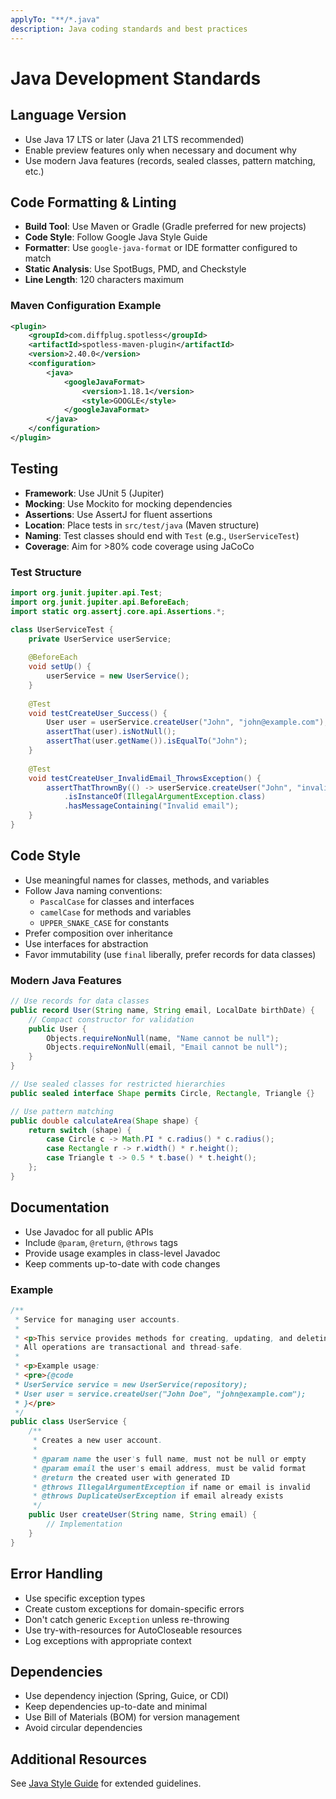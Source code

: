 ```yaml
---
applyTo: "**/*.java"
description: Java coding standards and best practices
---
```


# Java Development Standards

## Language Version
- Use Java 17 LTS or later (Java 21 LTS recommended)
- Enable preview features only when necessary and document why
- Use modern Java features (records, sealed classes, pattern matching, etc.)

## Code Formatting & Linting

- **Build Tool**: Use Maven or Gradle (Gradle preferred for new projects)
- **Code Style**: Follow Google Java Style Guide
- **Formatter**: Use `google-java-format` or IDE formatter configured to match
- **Static Analysis**: Use SpotBugs, PMD, and Checkstyle
- **Line Length**: 120 characters maximum

### Maven Configuration Example
```xml
<plugin>
    <groupId>com.diffplug.spotless</groupId>
    <artifactId>spotless-maven-plugin</artifactId>
    <version>2.40.0</version>
    <configuration>
        <java>
            <googleJavaFormat>
                <version>1.18.1</version>
                <style>GOOGLE</style>
            </googleJavaFormat>
        </java>
    </configuration>
</plugin>
```

## Testing

- **Framework**: Use JUnit 5 (Jupiter)
- **Mocking**: Use Mockito for mocking dependencies
- **Assertions**: Use AssertJ for fluent assertions
- **Location**: Place tests in `src/test/java` (Maven structure)
- **Naming**: Test classes should end with `Test` (e.g., `UserServiceTest`)
- **Coverage**: Aim for >80% code coverage using JaCoCo

### Test Structure
```java
import org.junit.jupiter.api.Test;
import org.junit.jupiter.api.BeforeEach;
import static org.assertj.core.api.Assertions.*;

class UserServiceTest {
    private UserService userService;
    
    @BeforeEach
    void setUp() {
        userService = new UserService();
    }
    
    @Test
    void testCreateUser_Success() {
        User user = userService.createUser("John", "john@example.com");
        assertThat(user).isNotNull();
        assertThat(user.getName()).isEqualTo("John");
    }
    
    @Test
    void testCreateUser_InvalidEmail_ThrowsException() {
        assertThatThrownBy(() -> userService.createUser("John", "invalid"))
            .isInstanceOf(IllegalArgumentException.class)
            .hasMessageContaining("Invalid email");
    }
}
```

## Code Style

- Use meaningful names for classes, methods, and variables
- Follow Java naming conventions:
  - `PascalCase` for classes and interfaces
  - `camelCase` for methods and variables
  - `UPPER_SNAKE_CASE` for constants
- Prefer composition over inheritance
- Use interfaces for abstraction
- Favor immutability (use `final` liberally, prefer records for data classes)

### Modern Java Features
```java
// Use records for data classes
public record User(String name, String email, LocalDate birthDate) {
    // Compact constructor for validation
    public User {
        Objects.requireNonNull(name, "Name cannot be null");
        Objects.requireNonNull(email, "Email cannot be null");
    }
}

// Use sealed classes for restricted hierarchies
public sealed interface Shape permits Circle, Rectangle, Triangle {}

// Use pattern matching
public double calculateArea(Shape shape) {
    return switch (shape) {
        case Circle c -> Math.PI * c.radius() * c.radius();
        case Rectangle r -> r.width() * r.height();
        case Triangle t -> 0.5 * t.base() * t.height();
    };
}
```

## Documentation

- Use Javadoc for all public APIs
- Include `@param`, `@return`, `@throws` tags
- Provide usage examples in class-level Javadoc
- Keep comments up-to-date with code changes

### Example
```java
/**
 * Service for managing user accounts.
 * 
 * <p>This service provides methods for creating, updating, and deleting user accounts.
 * All operations are transactional and thread-safe.
 * 
 * <p>Example usage:
 * <pre>{@code
 * UserService service = new UserService(repository);
 * User user = service.createUser("John Doe", "john@example.com");
 * }</pre>
 */
public class UserService {
    /**
     * Creates a new user account.
     * 
     * @param name the user's full name, must not be null or empty
     * @param email the user's email address, must be valid format
     * @return the created user with generated ID
     * @throws IllegalArgumentException if name or email is invalid
     * @throws DuplicateUserException if email already exists
     */
    public User createUser(String name, String email) {
        // Implementation
    }
}
```

## Error Handling

- Use specific exception types
- Create custom exceptions for domain-specific errors
- Don't catch generic `Exception` unless re-throwing
- Use try-with-resources for AutoCloseable resources
- Log exceptions with appropriate context

## Dependencies

- Use dependency injection (Spring, Guice, or CDI)
- Keep dependencies up-to-date and minimal
- Use Bill of Materials (BOM) for version management
- Avoid circular dependencies

## Additional Resources

See [Java Style Guide](../docs/java-style.md) for extended guidelines.
